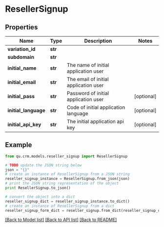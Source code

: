 # ResellerSignup


## Properties
Name | Type | Description | Notes
------------ | ------------- | ------------- | -------------
**variation_id** | **str** |  | 
**subdomain** | **str** |  | 
**initial_name** | **str** | The name of initial application user | 
**initial_email** | **str** | The email of initial application user | 
**initial_pass** | **str** | Password of initial application user | [optional] 
**initial_language** | **str** | Code of initial application language | [optional] 
**initial_api_key** | **str** | The initial application api key | [optional] 

## Example

```python
from qu.crm.models.reseller_signup import ResellerSignup

# TODO update the JSON string below
json = "{}"
# create an instance of ResellerSignup from a JSON string
reseller_signup_instance = ResellerSignup.from_json(json)
# print the JSON string representation of the object
print ResellerSignup.to_json()

# convert the object into a dict
reseller_signup_dict = reseller_signup_instance.to_dict()
# create an instance of ResellerSignup from a dict
reseller_signup_form_dict = reseller_signup.from_dict(reseller_signup_dict)
```
[[Back to Model list]](../README.md#documentation-for-models) [[Back to API list]](../README.md#documentation-for-api-endpoints) [[Back to README]](../README.md)


